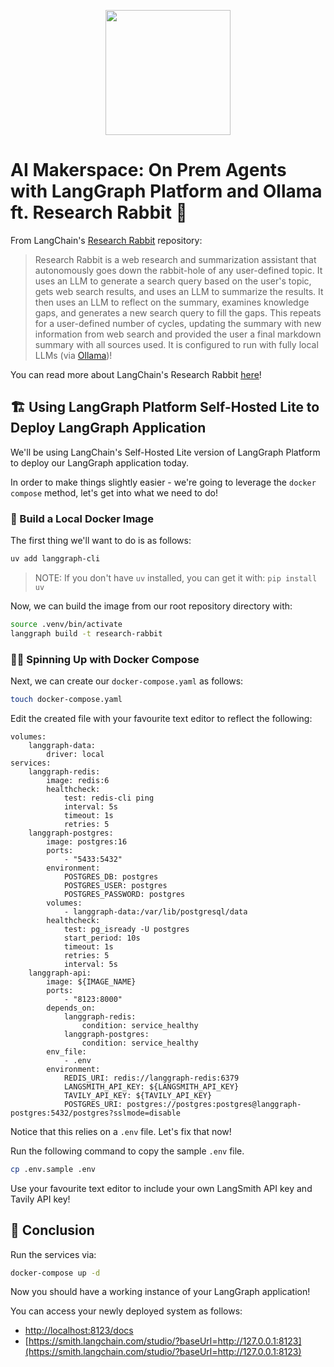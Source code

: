 <p align = "center" draggable=”false” ><img src="https://github.com/AI-Maker-Space/LLM-Dev-101/assets/37101144/d1343317-fa2f-41e1-8af1-1dbb18399719" 
     width="200px"
     height="auto"/>
</p>

# AI Makerspace: On Prem Agents with LangGraph Platform and Ollama ft. Research Rabbit 🐰

From LangChain's [Research Rabbit](https://github.com/langchain-ai/research-rabbit) repository:

> Research Rabbit is a web research and summarization assistant that autonomously goes down the rabbit-hole of any user-defined topic. It uses an LLM to generate a search query based on the user's topic, gets web search results, and uses an LLM to summarize the results. It then uses an LLM to reflect on the summary, examines knowledge gaps, and generates a new search query to fill the gaps. This repeats for a user-defined number of cycles, updating the summary with new information from web search and provided the user a final markdown summary with all sources used. It is configured to run with fully local LLMs (via [Ollama](https://ollama.com/search))!

You can read more about LangChain's Research Rabbit [here](https://github.com/langchain-ai/research-rabbit)!

## 🏗️ Using LangGraph Platform Self-Hosted Lite to Deploy LangGraph Application

We'll be using LangChain's Self-Hosted Lite version of LangGraph Platform to deploy our LangGraph application today.

In order to make things slightly easier - we're going to leverage the `docker compose` method, let's get into what we need to do!

### 🐳 Build a Local Docker Image

The first thing we'll want to do is as follows:

```bash
uv add langgraph-cli
```

> NOTE: If you don't have `uv` installed, you can get it with: `pip install uv`

Now, we can build the image from our root repository directory with:

```bash
source .venv/bin/activate
langgraph build -t research-rabbit
```

### 🐋🎵 Spinning Up with Docker Compose

Next, we can create our `docker-compose.yaml` as follows:

```bash
touch docker-compose.yaml
```

Edit the created file with your favourite text editor to reflect the following:

```docker
volumes:
    langgraph-data:
        driver: local
services:
    langgraph-redis:
        image: redis:6
        healthcheck:
            test: redis-cli ping
            interval: 5s
            timeout: 1s
            retries: 5
    langgraph-postgres:
        image: postgres:16
        ports:
            - "5433:5432"
        environment:
            POSTGRES_DB: postgres
            POSTGRES_USER: postgres
            POSTGRES_PASSWORD: postgres
        volumes:
            - langgraph-data:/var/lib/postgresql/data
        healthcheck:
            test: pg_isready -U postgres
            start_period: 10s
            timeout: 1s
            retries: 5
            interval: 5s
    langgraph-api:
        image: ${IMAGE_NAME}
        ports:
            - "8123:8000"
        depends_on:
            langgraph-redis:
                condition: service_healthy
            langgraph-postgres:
                condition: service_healthy
        env_file:
            - .env
        environment:
            REDIS_URI: redis://langgraph-redis:6379
            LANGSMITH_API_KEY: ${LANGSMITH_API_KEY}
            TAVILY_API_KEY: ${TAVILY_API_KEY}
            POSTGRES_URI: postgres://postgres:postgres@langgraph-postgres:5432/postgres?sslmode=disable
```

Notice that this relies on a `.env` file. Let's fix that now!

Run the following command to copy the sample `.env` file.

```bash
cp .env.sample .env
```

Use your favourite text editor to include your own LangSmith API key and Tavily API key!

## 🎉 Conclusion

Run the services via:

```bash
docker-compose up -d
```

Now you should have a working instance of your LangGraph application!

You can access your newly deployed system as follows:

- [http://localhost:8123/docs](http://localhost:8123/docs)
- [https://smith.langchain.com/studio/?baseUrl=http://127.0.0.1:8123](https://smith.langchain.com/studio/?baseUrl=http://127.0.0.1:8123)
